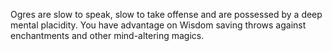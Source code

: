 Ogres are slow to speak, slow to take offense and are possessed by a deep mental placidity. You have advantage on Wisdom saving throws against enchantments and other mind-altering magics.